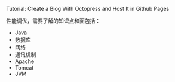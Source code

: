 Tutorial: Create a Blog With Octopress and Host It in Github Pages

性能调优，需要了解的知识点和面包括：

- Java
- 数据库
- 网络
- 通讯机制
- Apache
- Tomcat
- JVM
